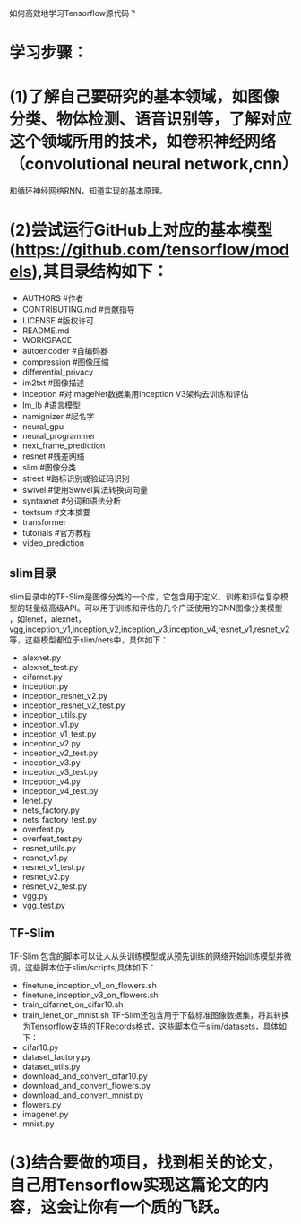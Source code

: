 如何高效地学习Tensorflow源代码？
# 学习步骤：
# (1)了解自己要研究的基本领域，如图像分类、物体检测、语音识别等，了解对应这个领域所用的技术，如卷积神经网络（convolutional neural network,cnn）
和循环神经网络RNN，知道实现的基本原理。
# (2)尝试运行GitHub上对应的基本模型(https://github.com/tensorflow/models),其目录结构如下：
- AUTHORS #作者
- CONTRIBUTING.md #贡献指导
- LICENSE #版权许可
- README.md
- WORKSPACE
- autoencoder #自编码器
- compression #图像压缩
- differential_privacy
- im2txt  #图像描述
- inception  #对ImageNet数据集用Inception V3架构去训练和评估
- lm_lb  #语言模型
- namignizer #起名字
- neural_gpu
- neural_programmer
- next_frame_prediction
- resnet   #残差网络
- slim   #图像分类
- street  #路标识别或验证码识别
- swivel  #使用Swivel算法转换词向量
- syntaxnet  #分词和语法分析
- textsum   #文本摘要
- transformer
- tutorials #官方教程
- video_prediction

## slim目录
slim目录中的TF-Slim是图像分类的一个库，它包含用于定义、训练和评估复杂模型的轻量级高级API。可以用于训练和评估的几个广泛使用的CNN图像分类模型
，如lenet，alexnet，vgg,inception_v1,inception_v2,inception_v3,inception_v4,resnet_v1,resnet_v2等，这些模型都位于slim/nets中，具体如下：
- alexnet.py
- alexnet_test.py
- cifarnet.py
- inception.py
- inception_resnet_v2.py
- inception_resnet_v2_test.py
- inception_utils.py
- inception_v1.py
- inception_v1_test.py
- inception_v2.py
- inception_v2_test.py
- inception_v3.py
- inception_v3_test.py
- inception_v4.py
- inception_v4_test.py
- lenet.py
- nets_factory.py
- nets_factory_test.py
- overfeat.py
- overfeat_test.py
- resnet_utils.py
- resnet_v1.py
- resnet_v1_test.py
- resnet_v2.py
- resnet_v2_test.py
- vgg.py
- vgg_test.py

## TF-Slim 
TF-Slim 包含的脚本可以让人从头训练模型或从预先训练的网络开始训练模型并微调，这些脚本位于slim/scripts,具体如下：
- finetune_inception_v1_on_flowers.sh
- finetune_inception_v3_on_flowers.sh
- train_cifarnet_on_cifar10.sh
- train_lenet_on_mnist.sh
TF-Slim还包含用于下载标准图像数据集，将其转换为Tensorflow支持的TFRecords格式，这些脚本位于slim/datasets，具体如下：
- cifar10.py
- dataset_factory.py
- dataset_utils.py
- download_and_convert_cifar10.py
- download_and_convert_flowers.py
- download_and_convert_mnist.py
- flowers.py
- imagenet.py
- mnist.py

# (3)结合要做的项目，找到相关的论文，自己用Tensorflow实现这篇论文的内容，这会让你有一个质的飞跃。
